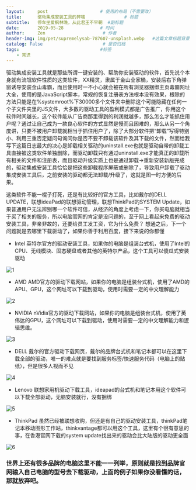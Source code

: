 ```yaml
---
layout:     post                    # 使用的布局（不需要改）
title:      驱动集成安装工具的弊端               # 标题
subtitle:   停车坐爱枫林晚，从此君王不早朝  #副标题
date:       2019-05-28              # 时间
author:     Zen                      # 作者
header-img: img/pet/supremelysab-787607-unsplash.webp   #这篇文章标题背景图片
catalog: False                       # 是否归档
tags:                               #标签
    - 常识
---
```


驱动集成安装工具就是那些所谓一键安装的、帮助你安装驱动的软件，首先说个本身就有流氓软件性质的这类软件，XX精灵，隶属于金山全家桶，安装后右下角弹窗诱导安装金山毒霸，而且使用时一不小心就会被在所有浏览器捆绑主页毒霸网址大全，使用的是JavaScript脚本，常规的恢复注册表方法根本没有效果，根除的方法只能是在%systemroot%下30000多个文件夹中删除这个可能隐藏在任何一个子文件夹里的JS文件，大多数的驱动工具的盈利模式都是广告推广，你用这个软件时间越长，这个软件能从广告商那里得到的利润就越多，那么怎么才能抓住用户呢？通过让自己成为一款良心软件的方式显然是慢而且困难的，那么从另一个角度讲，只要不被用户卸载就相当于抓住用户了，除了大部分软件把“卸载”写得特别小、利用三重否定疑问句询问你是否不要不卸载该软件及其下载的文件，然而给我写下这篇日志最大的决心是卸载相关驱动的uninstall.exe也就是驱动自带的卸载工具直接被这类软件单独删除，而驱动卸载只有通过uninstall.exe才能真正的卸载所有相关的文件和注册表，而且驱动升级实质上也是通过卸载->重新安装新版完成的，驱动集成安装工具恰恰是把这些卸载程序屏蔽或删除了，导致用户卸载了驱动集成安装工具后，之前安装的驱动都无法卸载/升级了，这就是图一时方便的后果。

这类软件不能一棍子打死，还是有比较好的官方工具，比如戴尔的DELL UPDATE，联想ideaPad的联想驱动管理，联想ThinkPad的SYSTEM Update，如果普通用户无法辨别哪一个软件可信，从经济的角度上考虑一下，你买电脑就相当于买了相关的服务，所以电脑官网的肯定是没问题的，至于网上看起来免费的驱动安装工具，非亲非故的，还要给员工发工资，它为什么免费？
想通之后，下一个问题就是去哪里下载驱动了，如果你善于利用百度，接下来说的你都懂

+ Intel
英特尔官方的驱动安装工具，如果你的电脑是组装台式机，使用了Intel的CPU、无线模块、固态硬盘或者其他的英特尔产品，这个工具可以傻瓜式安装驱动

![1](https://raw.githubusercontent.com/zhangyiming748/zhangyiming748.github.io/master/img/DriverSoftware/1.webp)

+ AMD
AMD官方的驱动下载网站，如果你的电脑是组装台式机，使用了AMD的APU、GPU，这个网址可以下载到驱动，使用时需要一定的中文理解能力

![2](https://raw.githubusercontent.com/zhangyiming748/zhangyiming748.github.io/master/img/DriverSoftware/2.webp)

+ NVIDIA
nVidia官方的驱动下载网站，如果你的电脑是组装台式机，使用了英伟达的GPU，这个网址可以下载到驱动，使用时需要一定的中文理解能力和逻辑思维。

![3](https://raw.githubusercontent.com/zhangyiming748/zhangyiming748.github.io/master/img/DriverSoftware/3.webp)

+ DELL
戴尔的官方驱动下载网页，戴尔的品牌台式机和笔记本都可以在这里下载全部的驱动，唯一的难点就是要找到服务标签/快速服务代码（电脑上的贴纸），但是很多人视而不见

![4](https://raw.githubusercontent.com/zhangyiming748/zhangyiming748.github.io/master/img/DriverSoftware/4.webp)

+ Lenovo
联想家用机驱动下载工具，ideapad的台式机和笔记本用这个软件可以下载全部驱动，无脑安装就行，没有捆绑

![5](https://raw.githubusercontent.com/zhangyiming748/zhangyiming748.github.io/master/img/DriverSoftware/5.webp)

+ ThinkPad
虽然已经被联想收购，但还是有自己的驱动安装工具，thinkPad笔记本移动图形工作站，thinkvantage都可以用这个工具，这里有个很有意思的事，在香港官网下载的system update找出来的驱动会比大陆版的驱动更全面

![6](https://raw.githubusercontent.com/zhangyiming748/zhangyiming748.github.io/master/img/DriverSoftware/6.webp)

### 世界上还有很多品牌的电脑这里不能一一列举，原则就是找到品牌官网输入自己电脑的型号去下载驱动，上面的例子如果你没看懂的话，那就放弃吧。
